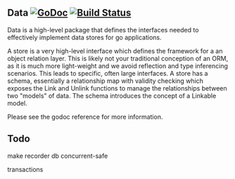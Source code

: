 Data [![GoDoc](https://godoc.org/github.com/elos/data?status.svg)](https://godoc.org/github.com/elos/data) [![Build Status](https://travis-ci.org/elos/data.svg?branch=master)](https://travis-ci.org/elos/data)
----

Data is a high-level package that defines the interfaces needed to effectively implement data stores for go applications.

A store is a very high-level interface which defines the framework for a an object relation layer. This is likely not your traditional conception of an ORM, as it is much more light-weight and we avoid reflection and type inferencing scenarios. This leads to specific, often large interfaces.  A store has a schema, essentially a relationship map with validity checking which exposes the Link and Unlink functions to manage the relationships between two "models" of data. The schema introduces the concept of a Linkable model.

Please see the godoc reference for more information.

Todo
----
make recorder db concurrent-safe

transactions
